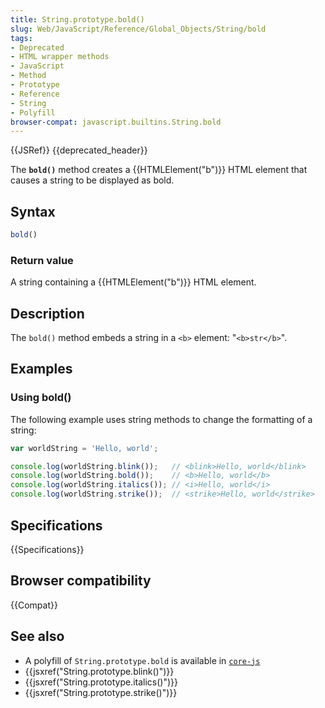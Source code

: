 ```yaml
---
title: String.prototype.bold()
slug: Web/JavaScript/Reference/Global_Objects/String/bold
tags:
- Deprecated
- HTML wrapper methods
- JavaScript
- Method
- Prototype
- Reference
- String
- Polyfill
browser-compat: javascript.builtins.String.bold
---
```

{{JSRef}} {{deprecated_header}}

The **`bold()`** method creates a {{HTMLElement("b")}} HTML element that
causes a string to be displayed as bold.

## Syntax

```js
bold()
```

### Return value

A string containing a {{HTMLElement("b")}} HTML element.

## Description

The `bold()` method embeds a string in a `<b>` element: "`<b>str</b>`".

## Examples

### Using bold()

The following example uses string methods to change the formatting of a string:

```js
var worldString = 'Hello, world';

console.log(worldString.blink());   // <blink>Hello, world</blink>
console.log(worldString.bold());    // <b>Hello, world</b>
console.log(worldString.italics()); // <i>Hello, world</i>
console.log(worldString.strike());  // <strike>Hello, world</strike>
```

## Specifications

{{Specifications}}

## Browser compatibility

{{Compat}}

## See also

*   A polyfill of `String.prototype.bold` is available in
    [`core-js`](https://github.com/zloirock/core-js#ecmascript-string-and-regexp)
*   {{jsxref("String.prototype.blink()")}}
*   {{jsxref("String.prototype.italics()")}}
*   {{jsxref("String.prototype.strike()")}}
